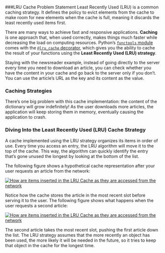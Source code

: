 ###LRU Cache
Problem Statement
Least Recently Used (LRU) is a common caching strategy. It defines the policy to evict elements from the cache to make room for new elements when the cache is full, meaning it discards the least recently used items first.

There are many ways to achieve fast and responsive applications. **Caching** is one approach that, when used correctly, makes things much faster while decreasing the load on computing resources. Python’s [`functools` module](https://docs.python.org/3/library/functools.html) comes with the [`@lru_cache` decorator](https://docs.python.org/3/library/functools.html#functools.lru_cache), which gives you the ability to cache the result of your functions using the **Least Recently Used (LRU) strategy**.

Staying with the newsreader example, instead of going directly to the server every time you need to download an article, you can check whether you have the content in your cache and go back to the server only if you don’t. You can use the article’s URL as the key and its content as the value.

### Caching Strategies[](https://realpython.com/lru-cache-python/#caching-strategies "Permanent link")

There’s one big problem with this cache implementation: the content of the dictionary will grow indefinitely! As the user downloads more articles, the application will keep storing them in memory, eventually causing the application to crash.

### Diving Into the Least Recently Used (LRU) Cache Strategy[](https://realpython.com/lru-cache-python/#diving-into-the-least-recently-used-lru-cache-strategy "Permanent link")

A cache implemented using the LRU strategy organizes its items in order of use. Every time you access an entry, the LRU algorithm will move it to the top of the cache. This way, the algorithm can quickly identify the entry that’s gone unused the longest by looking at the bottom of the list.


The following figure shows a hypothetical cache representation after your user requests an article from the network:

[![How are items inserted in the LRU Cache as they are accessed from the network](https://files.realpython.com/media/lru_cache_1_1.2eb80a8b24a3.png)](https://files.realpython.com/media/lru_cache_1_1.2eb80a8b24a3.png)

Notice how the cache stores the article in the most recent slot before serving it to the user. The following figure shows what happens when the user requests a second article:

[![How are items inserted in the LRU Cache as they are accessed from the network](https://files.realpython.com/media/lru_cache_2_1.8c4f225e79d0.png)](https://files.realpython.com/media/lru_cache_2_1.8c4f225e79d0.png)

The second article takes the most recent slot, pushing the first article down the list.
The LRU strategy assumes that the more recently an object has been used, the more likely it will be needed in the future, so it tries to keep that object in the cache for the longest time.
